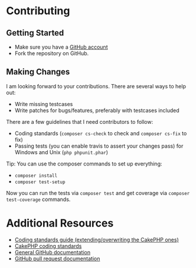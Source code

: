 # Contributing

## Getting Started

* Make sure you have a [GitHub account](https://github.com/signup/free)
* Fork the repository on GitHub.

## Making Changes

I am looking forward to your contributions. There are several ways to help out:
* Write missing testcases
* Write patches for bugs/features, preferably with testcases included

There are a few guidelines that I need contributors to follow:
* Coding standards (`composer cs-check` to check and `composer cs-fix` to fix)
* Passing tests (you can enable travis to assert your changes pass) for Windows and Unix (`php phpunit.phar`)

Tip: You can use the composer commands to set up everything:
* `composer install`
* `composer test-setup`

Now you can run the tests via `composer test` and get coverage via `composer test-coverage` commands.

# Additional Resources

* [Coding standards guide (extending/overwriting the CakePHP ones)](https://github.com/php-fig-rectified/fig-rectified-standards/)
* [CakePHP coding standards](https://book.cakephp.org/3.0/en/contributing/cakephp-coding-conventions.html)
* [General GitHub documentation](https://help.github.com/)
* [GitHub pull request documentation](https://help.github.com/send-pull-requests/)
